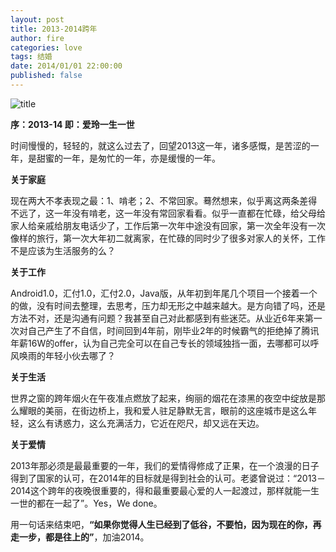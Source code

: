 ```yaml
---
layout: post
title: 2013-2014跨年
author: fire
categories: love 
tags: 结婚
date: 2014/01/01 22:00:00
published: false
---
```


![title](https://image.sideproject.cn/titlex/titlex_171.jpg)

**序：2013-14 即：爱玲一生一世**

时间慢慢的，轻轻的，就这么过去了，回望2013这一年，诸多感慨，是苦涩的一年，是甜蜜的一年，是匆忙的一年，亦是缓慢的一年。

**关于家庭**

现在两大不孝表现之最：1、啃老；2、不常回家。蓦然想来，似乎离这两条差得不远了，这一年没有啃老，这一年没有常回家看看。似乎一直都在忙碌，给父母给家人给亲戚给朋友电话少了，工作后第一次年中途没有回家，第一次全年没有一次像样的旅行，第一次大年初二就离家，在忙碌的同时少了很多对家人的关怀，工作不是应该为生活服务的么？

**关于工作**

Android1.0，汇付1.0，汇付2.0，Java版，从年初到年尾几个项目一个接着一个的做，没有时间去整理，去思考，压力却无形之中越来越大。是方向错了吗，还是方法不对，还是沟通有问题？我甚至自己对此都感到有些迷茫。从业近6年来第一次对自己产生了不自信，时间回到4年前，刚毕业2年的时候霸气的拒绝掉了腾讯年薪16W的offer，认为自己完全可以在自己专长的领域独挡一面，去哪都可以呼风唤雨的年轻小伙去哪了？

**关于生活**

世界之窗的跨年烟火在午夜准点燃放了起来，绚丽的烟花在漆黑的夜空中绽放是那么耀眼的美丽，在街边桥上，我和爱人驻足静默无言，眼前的这座城市是这么年轻，这么有诱惑力，这么充满活力，它近在咫尺，却又远在天边。

**关于爱情**

2013年那必须是最最重要的一年，我们的爱情得修成了正果，在一个浪漫的日子得到了国家的认可，在2014年的目标就是得到社会的认可。老婆曾说过：“2013－2014这个跨年的夜晚很重要的，得和最重要最心爱的人一起渡过，那样就能一生一世的都在一起了”。Yes，We done。

用一句话来结束吧，**“如果你觉得人生已经到了低谷，不要怕，因为现在的你，再走一步，都是往上的”**，加油2014。

